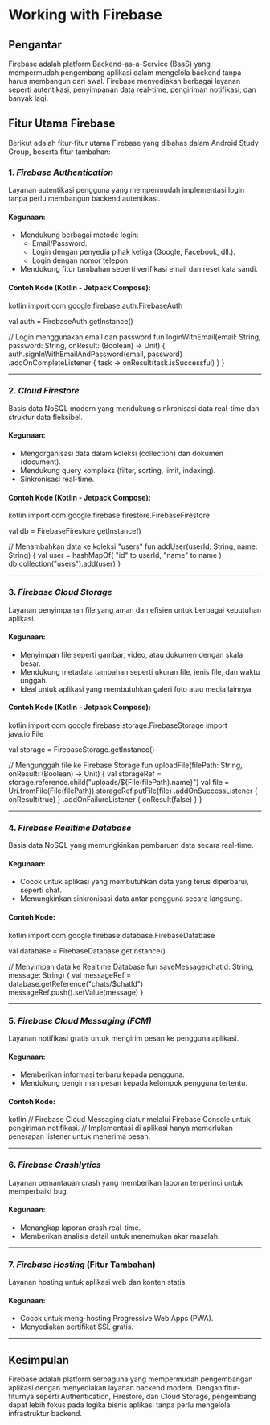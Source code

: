 # Working with Firebase

## Pengantar
Firebase adalah platform Backend-as-a-Service (BaaS) yang mempermudah pengembang aplikasi dalam mengelola backend tanpa harus membangun dari awal. Firebase menyediakan berbagai layanan seperti autentikasi, penyimpanan data real-time, pengiriman notifikasi, dan banyak lagi. 

## Fitur Utama Firebase
Berikut adalah fitur-fitur utama Firebase yang dibahas dalam Android Study Group, beserta fitur tambahan:

### 1. *Firebase Authentication*
Layanan autentikasi pengguna yang mempermudah implementasi login tanpa perlu membangun backend autentikasi.

#### Kegunaan:
- Mendukung berbagai metode login:
  - Email/Password.
  - Login dengan penyedia pihak ketiga (Google, Facebook, dll.).
  - Login dengan nomor telepon.
- Mendukung fitur tambahan seperti verifikasi email dan reset kata sandi.

#### Contoh Kode (Kotlin - Jetpack Compose):
kotlin
import com.google.firebase.auth.FirebaseAuth

val auth = FirebaseAuth.getInstance()

// Login menggunakan email dan password
fun loginWithEmail(email: String, password: String, onResult: (Boolean) -> Unit) {
    auth.signInWithEmailAndPassword(email, password)
        .addOnCompleteListener { task ->
            onResult(task.isSuccessful)
        }
}


---

### 2. *Cloud Firestore*
Basis data NoSQL modern yang mendukung sinkronisasi data real-time dan struktur data fleksibel.

#### Kegunaan:
- Mengorganisasi data dalam koleksi (collection) dan dokumen (document).
- Mendukung query kompleks (filter, sorting, limit, indexing).
- Sinkronisasi real-time.

#### Contoh Kode (Kotlin - Jetpack Compose):
kotlin
import com.google.firebase.firestore.FirebaseFirestore

val db = FirebaseFirestore.getInstance()

// Menambahkan data ke koleksi "users"
fun addUser(userId: String, name: String) {
    val user = hashMapOf(
        "id" to userId,
        "name" to name
    )
    db.collection("users").add(user)
}


---

### 3. *Firebase Cloud Storage*
Layanan penyimpanan file yang aman dan efisien untuk berbagai kebutuhan aplikasi.

#### Kegunaan:
- Menyimpan file seperti gambar, video, atau dokumen dengan skala besar.
- Mendukung metadata tambahan seperti ukuran file, jenis file, dan waktu unggah.
- Ideal untuk aplikasi yang membutuhkan galeri foto atau media lainnya.

#### Contoh Kode (Kotlin - Jetpack Compose):
kotlin
import com.google.firebase.storage.FirebaseStorage
import java.io.File

val storage = FirebaseStorage.getInstance()

// Mengunggah file ke Firebase Storage
fun uploadFile(filePath: String, onResult: (Boolean) -> Unit) {
    val storageRef = storage.reference.child("uploads/${File(filePath).name}")
    val file = Uri.fromFile(File(filePath))
    storageRef.putFile(file)
        .addOnSuccessListener { onResult(true) }
        .addOnFailureListener { onResult(false) }
}


---

### 4. *Firebase Realtime Database*
Basis data NoSQL yang memungkinkan pembaruan data secara real-time.

#### Kegunaan:
- Cocok untuk aplikasi yang membutuhkan data yang terus diperbarui, seperti chat.
- Memungkinkan sinkronisasi data antar pengguna secara langsung.

#### Contoh Kode:
kotlin
import com.google.firebase.database.FirebaseDatabase

val database = FirebaseDatabase.getInstance()

// Menyimpan data ke Realtime Database
fun saveMessage(chatId: String, message: String) {
    val messageRef = database.getReference("chats/$chatId")
    messageRef.push().setValue(message)
}


---

### 5. *Firebase Cloud Messaging (FCM)*
Layanan notifikasi gratis untuk mengirim pesan ke pengguna aplikasi.

#### Kegunaan:
- Memberikan informasi terbaru kepada pengguna.
- Mendukung pengiriman pesan kepada kelompok pengguna tertentu.

#### Contoh Kode:
kotlin
// Firebase Cloud Messaging diatur melalui Firebase Console untuk pengiriman notifikasi.
// Implementasi di aplikasi hanya memerlukan penerapan listener untuk menerima pesan.


---

### 6. *Firebase Crashlytics*
Layanan pemantauan crash yang memberikan laporan terperinci untuk memperbaiki bug.

#### Kegunaan:
- Menangkap laporan crash real-time.
- Memberikan analisis detail untuk menemukan akar masalah.

---

### 7. *Firebase Hosting* (Fitur Tambahan)
Layanan hosting untuk aplikasi web dan konten statis.

#### Kegunaan:
- Cocok untuk meng-hosting Progressive Web Apps (PWA).
- Menyediakan sertifikat SSL gratis.

---

## Kesimpulan
Firebase adalah platform serbaguna yang mempermudah pengembangan aplikasi dengan menyediakan layanan backend modern. Dengan fitur-fiturnya seperti Authentication, Firestore, dan Cloud Storage, pengembang dapat lebih fokus pada logika bisnis aplikasi tanpa perlu mengelola infrastruktur backend.
